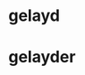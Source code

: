 # gelayd

# gelayder



                                                                                        
                                                                                        






                                                                                 
